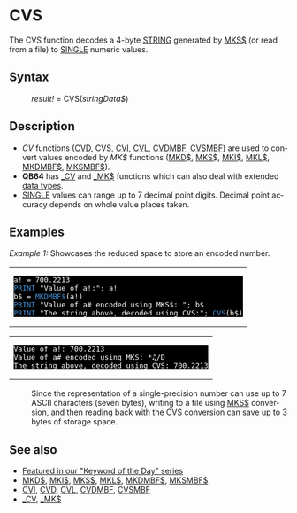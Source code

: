 <style>pre.codeide, pre.outputfixed, .outputcrt0 { background-color: #000 !important; color: #FFF !important; }</style><!DOCTYPE html>
<html class="client-nojs" dir="ltr" lang="en">
<head>
<title>CVS - QB64 Phoenix Edition Wiki</title>
</head>
<body class="mediawiki ltr sitedir-ltr mw-hide-empty-elt ns-0 ns-subject page-CVS rootpage-CVS skin-vector action-view skin-vector-legacy vector-feature-language-in-header-enabled vector-feature-language-in-main-page-header-disabled vector-feature-language-alert-in-sidebar-disabled vector-feature-sticky-header-disabled vector-feature-sticky-header-edit-disabled vector-feature-table-of-contents-disabled vector-feature-visual-enhancement-next-disabled">
<div class="mw-body" id="content" role="main">
<a id="top"></a>
<h1 class="firstHeading mw-first-heading" id="firstHeading"><span class="mw-page-title-main">CVS</span></h1>
<div class="vector-body" id="bodyContent">
<div class="mw-body-content mw-content-ltr" dir="ltr" id="mw-content-text" lang="en"><div class="mw-parser-output"><p>The <a class="mw-selflink selflink">CVS</a> function decodes a 4-byte <a href="STRING" title="STRING">STRING</a> generated by <a href="MKS$" title="MKS$">MKS$</a> (or read from a file) to <a href="SINGLE" title="SINGLE">SINGLE</a> numeric values.
</p>
<h2><span class="mw-headline" id="Syntax">Syntax</span></h2>
<dl><dd><i>result!</i> = <a class="mw-selflink selflink">CVS</a>(<i>stringData$</i>)</dd></dl>
<p>
</p>
<h2><span class="mw-headline" id="Description">Description</span></h2>
<ul><li><i>CV</i> functions (<a href="CVD" title="CVD">CVD</a>, <a class="mw-selflink selflink">CVS</a>, <a href="CVI" title="CVI">CVI</a>, <a href="CVL" title="CVL">CVL</a>, <a href="CVDMBF" title="CVDMBF">CVDMBF</a>, <a href="CVSMBF" title="CVSMBF">CVSMBF</a>) are used to convert values encoded by <i>MK$</i> functions (<a href="MKD$" title="MKD$">MKD$</a>, <a href="MKS$" title="MKS$">MKS$</a>, <a href="MKI$" title="MKI$">MKI$</a>, <a href="MKL$" title="MKL$">MKL$</a>, <a href="MKDMBF$" title="MKDMBF$">MKDMBF$</a>, <a href="MKSMBF$" title="MKSMBF$">MKSMBF$</a>).</li>
<li><b>QB64</b> has <a href="CV" title="CV">_CV</a> and <a href="MK$" title="MK$">_MK$</a> functions which can also deal with extended <a href="Data_types" title="Data types">data types</a>.</li>
<li><a href="SINGLE" title="SINGLE">SINGLE</a> values can range up to 7 decimal point digits. Decimal point accuracy depends on whole value places taken.</li></ul>
<p>
</p>
<h2><span class="mw-headline" id="Examples">Examples</span></h2>
<p><i>Example 1:</i> Showcases the reduced space to store an encoded number.
</p>
<table cellpadding="15px" width="100%">
<tbody><tr>
<td><pre class="codeide">a! = 700.2213
<a href="PRINT" title="PRINT"><span style="color:#4593D8;">PRINT</span></a> "Value of a!:"; a!
b$ = <a href="MKDMBF$" title="MKDMBF$"><span style="color:#4593D8;">MKDMBF$</span></a>(a!)
<a href="PRINT" title="PRINT"><span style="color:#4593D8;">PRINT</span></a> "Value of a# encoded using MKS$: "; b$
<a href="PRINT" title="PRINT"><span style="color:#4593D8;">PRINT</span></a> "The string above, decoded using CVS:"; <a class="mw-selflink selflink"><span style="color:#4593D8;">CVS</span></a>(b$)
</pre>
</td></tr></tbody></table>
<table cellpadding="15px" width="100%">
<tbody><tr>
<td><pre class="outputcrt0">Value of a!: 700.2213
Value of a# encoded using MKS: *♫/D
The string above, decoded using CVS: 700.2213
</pre>
</td></tr></tbody></table>
<dl><dd>Since the representation of a single-precision number can use up to 7 ASCII characters (seven bytes), writing to a file using <a href="MKS$" title="MKS$">MKS$</a> conversion, and then reading back with the <a class="mw-selflink selflink">CVS</a> conversion can save up to 3 bytes of storage space.</dd></dl>
<p>
</p>
<h2><span class="mw-headline" id="See_also">See also</span></h2>
<ul><li><a class="external text" href="https://qb64phoenix.com/forum/showthread.php?tid=1066" rel="nofollow">Featured in our "Keyword of the Day" series</a></li>
<li><a href="MKD$" title="MKD$">MKD$</a>, <a href="MKI$" title="MKI$">MKI$</a>, <a href="MKS$" title="MKS$">MKS$</a>, <a href="MKL$" title="MKL$">MKL$</a>, <a href="MKDMBF$" title="MKDMBF$">MKDMBF$</a>, <a href="MKSMBF$" title="MKSMBF$">MKSMBF$</a></li>
<li><a href="CVI" title="CVI">CVI</a>, <a href="CVD" title="CVD">CVD</a>, <a href="CVL" title="CVL">CVL</a>, <a href="CVDMBF" title="CVDMBF">CVDMBF</a>, <a href="CVSMBF" title="CVSMBF">CVSMBF</a></li>
<li><a href="CV" title="CV">_CV</a>, <a href="MK$" title="MK$">_MK$</a></li></ul>
<p>
</p>
<!-- 
NewPP limit report
Cached time: 20240714192410
Cache expiry: 86400
Reduced expiry: false
Complications: [show‐toc]
CPU time usage: 0.043 seconds
Real time usage: 0.058 seconds
Preprocessor visited node count: 68/1000000
Post‐expand include size: 1002/2097152 bytes
Template argument size: 68/2097152 bytes
Highest expansion depth: 3/100
Expensive parser function count: 0/100
Unstrip recursion depth: 0/20
Unstrip post‐expand size: 0/5000000 bytes
-->
<!--
Transclusion expansion time report (%,ms,calls,template)
100.00%   33.515      1 -total
 11.38%    3.814      2 Template:Parameter
 10.06%    3.370      1 Template:CodeStart
  9.65%    3.235      1 Template:PageSyntax
  8.99%    3.014      5 Template:Cl
  8.84%    2.963      1 Template:PageNavigation
  8.46%    2.837      1 Template:PageDescription
  8.12%    2.723      1 Template:CodeEnd
  7.92%    2.654      1 Template:PageExamples
  7.67%    2.572      1 Template:OutputStart
-->
<!-- Saved in parser cache with key qb64pnix_mw19894-mwmb_:pcache:idhash:449-0!canonical and timestamp 20240714192410 and revision id 8881.
 -->
</div>
</div>
</div>
</div>
</body>
</html>